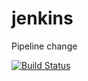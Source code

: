# jenkins
Pipeline
change

[![Build Status](http://ec2-44-222-35-199.compute-1.amazonaws.com/buildStatus/icon?job=connect-jenkins-to-git)](http://ec2-44-222-35-199.compute-1.amazonaws.com/job/connect-jenkins-to-git/)
